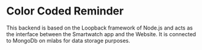 # Color Coded Reminder

This backend is based on the Loopback framework of Node.js and acts as the interface between the Smartwatch app and the Website. It is connected to MongoDb on mlabs for data storage purposes.
